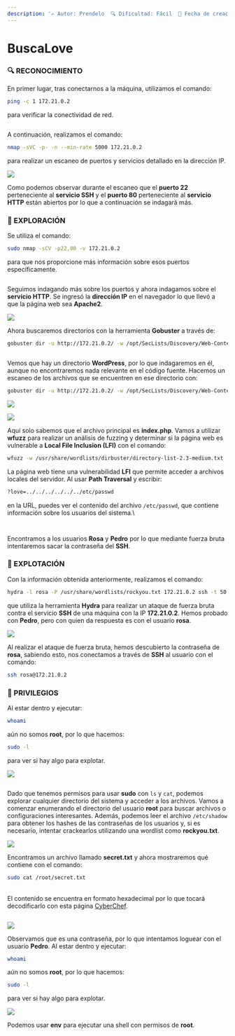 ```yaml
---
description: '✍️ Autor: Prendelo  🔍 Dificultad: Fácil  📅 Fecha de creación: 31/05/2024'
---
```


# BuscaLove

### 🔍 RECONOCIMIENTO

En primer lugar, tras conectarnos a la máquina, utilizamos el comando:

```bash
ping -c 1 172.21.0.2
```

para verificar la conectividad de red.

<figure><img src="../../.gitbook/assets/image (352).png" alt=""><figcaption></figcaption></figure>

A continuación, realizamos el comando:

```bash
nmap -sVC -p- -n --min-rate 5000 172.21.0.2
```

para realizar un escaneo de puertos y servicios detallado en la dirección IP.

![](<../../.gitbook/assets/1 (6).png>)

Como podemos observar durante el escaneo que el **puerto 22** perteneciente al **servicio SSH** y el **puerto 80** perteneciente al **servicio HTTP** están abiertos por lo que a continuación se indagará más.

### 🔎 EXPLORACIÓN

Se utiliza el comando:

```bash
sudo nmap -sCV -p22,80 -v 172.21.0.2
```

para que nos proporcione más información sobre esos puertos específicamente.

<figure><img src="../../.gitbook/assets/2 (6).png" alt=""><figcaption></figcaption></figure>

Seguimos indagando más sobre los puertos y ahora indagamos sobre el **servicio HTTP**. Se ingresó la **dirección IP** en el navegador lo que llevó a que la página web sea **Apache2**.

![](<../../.gitbook/assets/3 (6).png>)

Ahora buscaremos directorios con la herramienta **Gobuster** a través de:

```bash
gobuster dir -u http://172.21.0.2/ -w /opt/SecLists/Discovery/Web-Content/directory-list-2.3-small.txt -t 
```

<figure><img src="../../.gitbook/assets/image (353).png" alt=""><figcaption></figcaption></figure>

Vemos que hay un directorio **WordPress**, por lo que indagaremos en él, aunque no encontraremos nada relevante en el código fuente. Hacemos un escaneo de los archivos que se encuentren en ese directorio con:

```bash
gobuster dir -u http://172.21.0.2/ -w /opt/SecLists/Discovery/Web-Content/directory-list-2.3-small.txt -t 20 -x html,php,txt,js
```

![](<../../.gitbook/assets/5 (6).png>)

![](<../../.gitbook/assets/6 (5).png>)

Aquí solo sabemos que el archivo principal es **index.php**. Vamos a utilizar **wfuzz** para realizar un análisis de fuzzing y determinar si la página web es vulnerable a **Local File Inclusion (LFI)** con el comando:

```bash
wfuzz -w /usr/share/wordlists/dirbuster/directory-list-2.3-medium.txt -u http://172.21.0.2/wordpress/index.php?FUZZ=../../../../../../../etc/passwd --hc 404 --hl 40
```

La página web tiene una vulnerabilidad **LFI** que permite acceder a archivos locales del servidor. Al usar **Path Traversal** y escribir:

```bash
?love=../../../../../../etc/passwd
```

en la URL, puedes ver el contenido del archivo `/etc/passwd`, que contiene información sobre los usuarios del sistema.\


<figure><img src="../../.gitbook/assets/7 (5).png" alt=""><figcaption></figcaption></figure>

<figure><img src="../../.gitbook/assets/8 (5).png" alt=""><figcaption></figcaption></figure>

Encontramos a los usuarios **Rosa** y **Pedro** por lo que mediante fuerza bruta intentaremos sacar la contraseña del **SSH**.

### 🚀 EXPLOTACIÓN

Con la información obtenida anteriormente, realizamos el comando:

```bash
hydra -l rosa -P /usr/share/wordlists/rockyou.txt 172.21.0.2 ssh -t 50
```

que utiliza la herramienta **Hydra** para realizar un ataque de fuerza bruta contra el servicio **SSH** de una máquina con la IP **172.21.0.2**. Hemos probado con **Pedro**, pero con quien da respuesta es con el usuario **rosa**.

![](<../../.gitbook/assets/9 (5).png>)

Al realizar el ataque de fuerza bruta, hemos descubierto la contraseña de **rosa**, sabiendo esto, nos conectamos a través de **SSH** al usuario con el comando:

```bash
ssh rosa@172.21.0.2
```

### 🔐 PRIVILEGIOS

Al estar dentro y ejecutar:

```bash
whoami
```

aún no somos **root**, por lo que hacemos:

```bash
sudo -l
```

para ver si hay algo para explotar.

![](<../../.gitbook/assets/10 (4).png>)

<figure><img src="../../.gitbook/assets/11 (3).png" alt=""><figcaption></figcaption></figure>

Dado que tenemos permisos para usar **sudo** con `ls` y `cat`, podemos explorar cualquier directorio del sistema y acceder a los archivos. Vamos a comenzar enumerando el directorio del usuario **root** para buscar archivos o configuraciones interesantes. Además, podemos leer el archivo `/etc/shadow` para obtener los hashes de las contraseñas de los usuarios y, si es necesario, intentar crackearlos utilizando una wordlist como **rockyou.txt**.

![](<../../.gitbook/assets/12 (3).png>)

Encontramos un archivo llamado **secret.txt** y ahora mostraremos qué contiene con el comando:

```bash
sudo cat /root/secret.txt
```

\
El contenido se encuentra en formato hexadecimal por lo que tocará decodificarlo con esta página [CyberChef](https://gchq.github.io/CyberChef/).

<figure><img src="../../.gitbook/assets/13 (2).png" alt=""><figcaption></figcaption></figure>

![](<../../.gitbook/assets/14 (1).png>)

Observamos que es una contraseña, por lo que intentamos loguear con el usuario **Pedro**. Al estar dentro y ejecutar:

```bash
whoami
```

aún no somos **root**, por lo que hacemos:

```bash
sudo -l
```

para ver si hay algo para explotar.

![](<../../.gitbook/assets/15 (1).png>)

Podemos usar **env** para ejecutar una shell con permisos de **root**.

<figure><img src="../../.gitbook/assets/image (524).png" alt=""><figcaption></figcaption></figure>

